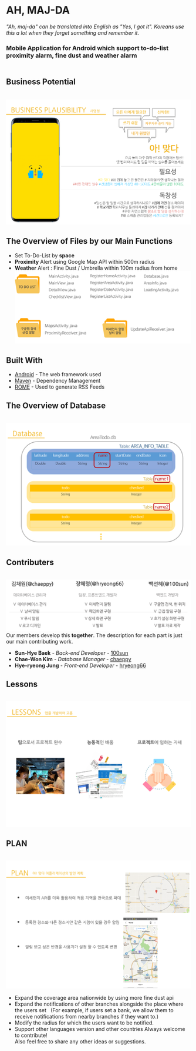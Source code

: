 # AH, MAJ-DA

*"Ah, maj-da" can be translated into English as "Yes, I got it". Koreans use this a lot when they forget something and remember it.*<br/>
### **Mobile Application for Android which support to-do-list proximity alarm, fine dust and weather alarm<br/><br/>** 

 
## Business Potential
<br/>![biz](biz.png)


## The Overview of Files by our Main Functions

* Set To-Do-List by **space**
* **Proximity** Alert using Google Map API within 500m radius
* **Weather** Alert : Fine Dust / Umbrella within 100m radius from home
<br/>![files](/images/files.png)


## Built With

* [Android](http://www.dropwizard.io/1.0.2/docs/) - The web framework used
* [Maven](https://maven.apache.org/) - Dependency Management
* [ROME](https://rometools.github.io/rome/) - Used to generate RSS Feeds


## The Overview of Database

<br/>![db](/images/db.png)


## Contributers

<br/>![members](/images/members.png)
Our members develop this **together**. The description for each part is just our main contributing work.
* **Sun-Hye Baek** - *Back-end Developer* - [100sun](https://github.com/100sun)
* **Chae-Won Kim** - *Database Manager* - [chaeppy](https://github.com/chaeppy)
* **Hye-ryeong Jung** - *Front-end Developer* - [hryeong66](https://github.com/hryeong66)


## Lessons

<br/>![lessons](/images/lessons.png)


## PLAN

<br/>![plan](/images/plan.png)
* Expand the coverage area nationwide by using more fine dust api
* Expand the notifications of other branches alongside the place where the users set
  (For example, if users set a bank, we allow them to receive notifications from nearby branches if they want to.)
* Modify the radius for which the users want to be notified.
* Support other languages version and other countries
Always welcome to contribute! <br/>
Also feel free to share any other ideas or suggestions. 

<!--
## License

This project is licensed under the MIT License - see the [LICENSE.md](LICENSE.md) file for details

## Contributers

Please read [CONTRIBUTING.md](https://gist.github.com/PurpleBooth/b24679402957c63ec426) for details on our code of conduct, and the process for submitting pull requests to us.

## Versioning

We use [SemVer](http://semver.org/) for versioning. For the versions available, see the [tags on this repository](https://github.com/your/project/tags). 

-->